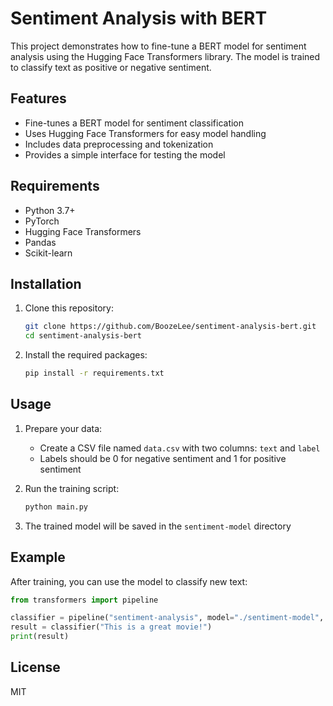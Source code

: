 # Sentiment Analysis with BERT

This project demonstrates how to fine-tune a BERT model for sentiment analysis using the Hugging Face Transformers library. The model is trained to classify text as positive or negative sentiment.

## Features

- Fine-tunes a BERT model for sentiment classification
- Uses Hugging Face Transformers for easy model handling
- Includes data preprocessing and tokenization
- Provides a simple interface for testing the model

## Requirements

- Python 3.7+
- PyTorch
- Hugging Face Transformers
- Pandas
- Scikit-learn

## Installation

1. Clone this repository:
   ```bash
   git clone https://github.com/BoozeLee/sentiment-analysis-bert.git
   cd sentiment-analysis-bert
   ```

2. Install the required packages:
   ```bash
   pip install -r requirements.txt
   ```

## Usage

1. Prepare your data:
   - Create a CSV file named `data.csv` with two columns: `text` and `label`
   - Labels should be 0 for negative sentiment and 1 for positive sentiment

2. Run the training script:
   ```bash
   python main.py
   ```

3. The trained model will be saved in the `sentiment-model` directory

## Example

After training, you can use the model to classify new text:

```python
from transformers import pipeline

classifier = pipeline("sentiment-analysis", model="./sentiment-model", tokenizer="bert-base-uncased")
result = classifier("This is a great movie!")
print(result)
```

## License

MIT